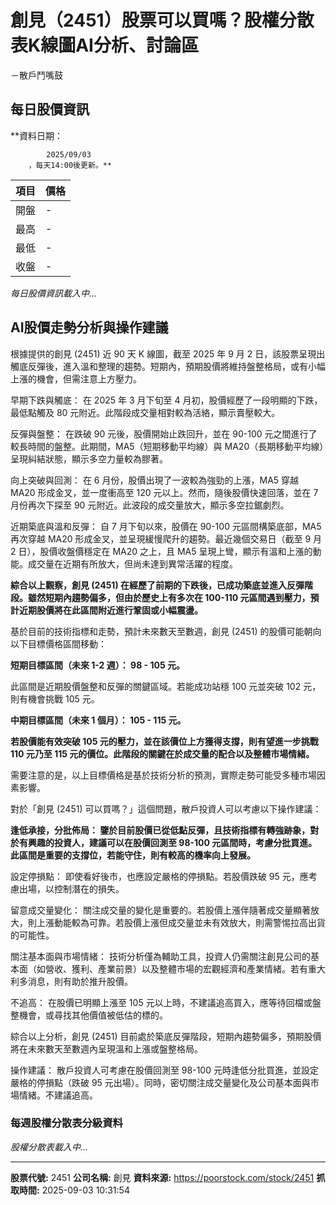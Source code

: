 # 創見（2451）股票可以買嗎？股權分散表K線圖AI分析、討論區
－散戶鬥嘴鼓

## 每日股價資訊

**資料日期：
        
            2025/09/03
        ，每天14:00後更新。**

| 項目 | 價格 |
|------|------|
| 開盤 | - |
| 最高 | - |
| 最低 | - |
| 收盤 | - |

*每日股價資訊載入中...*

## AI股價走勢分析與操作建議

根據提供的創見 (2451) 近 90 天 K 線圖，截至 2025 年 9 月 2 日，該股票呈現出觸底反彈後，進入溫和整理的趨勢。短期內，預期股價將維持盤整格局，或有小幅上漲的機會，但需注意上方壓力。

早期下跌與觸底： 在 2025 年 3 月下旬至 4 月初，股價經歷了一段明顯的下跌，最低點觸及 80 元附近。此階段成交量相對較為活絡，顯示賣壓較大。

反彈與盤整： 在跌破 90 元後，股價開始止跌回升，並在 90-100 元之間進行了較長時間的盤整。此期間，MA5（短期移動平均線）與 MA20（長期移動平均線）呈現糾結狀態，顯示多空力量較為膠著。

向上突破與回測： 在 6 月份，股價出現了一波較為強勁的上漲，MA5 穿越 MA20 形成金叉，並一度衝高至 120 元以上。然而，隨後股價快速回落，並在 7 月份再次下探至 90 元附近。此波段的成交量放大，顯示多空拉鋸劇烈。

近期築底與溫和反彈： 自 7 月下旬以來，股價在 90-100 元區間構築底部，MA5 再次穿越 MA20 形成金叉，並呈現緩慢爬升的趨勢。最近幾個交易日（截至 9 月 2 日），股價收盤價穩定在 MA20 之上，且 MA5 呈現上彎，顯示有溫和上漲的動能。成交量在近期有所放大，但尚未達到異常活躍的程度。

**綜合以上觀察，創見 (2451) 在經歷了前期的下跌後，已成功築底並進入反彈階段。雖然短期內趨勢偏多，但由於歷史上有多次在 100-110 元區間遇到壓力，預計近期股價將在此區間附近進行鞏固或小幅震盪。**

基於目前的技術指標和走勢，預計未來數天至數週，創見 (2451) 的股價可能朝向以下目標價格區間移動：

**短期目標區間（未來 1-2 週）： 98 - 105 元。**

此區間是近期股價盤整和反彈的關鍵區域。若能成功站穩 100 元並突破 102 元，則有機會挑戰 105 元。

**中期目標區間（未來 1 個月）： 105 - 115 元。**

**若股價能有效突破 105 元的壓力，並在該價位上方獲得支撐，則有望進一步挑戰 110 元乃至 115 元的價位。此階段的關鍵在於成交量的配合以及整體市場情緒。**

需要注意的是，以上目標價格是基於技術分析的預測，實際走勢可能受多種市場因素影響。

對於「創見 (2451) 可以買嗎？」這個問題，散戶投資人可以考慮以下操作建議：

**逢低承接，分批佈局： 鑒於目前股價已從低點反彈，且技術指標有轉強跡象，對於有興趣的投資人，建議可以在股價回測至 98-100 元區間時，考慮分批買進。此區間是重要的支撐位，若能守住，則有較高的機率向上發展。**

設定停損點： 即使看好後市，也應設定嚴格的停損點。若股價跌破 95 元，應考慮出場，以控制潛在的損失。

留意成交量變化： 關注成交量的變化是重要的。若股價上漲伴隨著成交量顯著放大，則上漲動能較為可靠。若股價上漲但成交量並未有效放大，則需警惕拉高出貨的可能性。

關注基本面與市場情緒： 技術分析僅為輔助工具，投資人仍需關注創見公司的基本面（如營收、獲利、產業前景）以及整體市場的宏觀經濟和產業情緒。若有重大利多消息，則有助於推升股價。

不追高： 在股價已明顯上漲至 105 元以上時，不建議追高買入，應等待回檔或盤整機會，或尋找其他價值被低估的標的。

綜合以上分析，創見 (2451) 目前處於築底反彈階段，短期內趨勢偏多，預期股價將在未來數天至數週內呈現溫和上漲或盤整格局。

操作建議： 散戶投資人可考慮在股價回測至 98-100 元時逢低分批買進，並設定嚴格的停損點（跌破 95 元出場）。同時，密切關注成交量變化及公司基本面與市場情緒。不建議追高。

### 每週股權分散表分級資料

*股權分散表載入中...*

---

**股票代號:** 2451
**公司名稱:** 創見
**資料來源:** https://poorstock.com/stock/2451
**抓取時間:** 2025-09-03 10:31:54